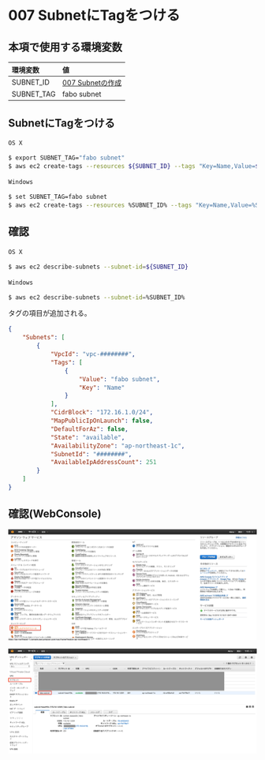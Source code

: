 # 007 SubnetにTagをつける

## 本項で使用する環境変数

|環境変数|値|
|:--|:--|
|SUBNET_ID|[007 Subnetの作成](/vpc/007_create_subnet.md)|
|SUBNET_TAG|fabo subnet|

## SubnetにTagをつける

`OS X`

```bash
$ export SUBNET_TAG="fabo subnet"
$ aws ec2 create-tags --resources ${SUBNET_ID} --tags "Key=Name,Value=${SUBNET_TAG}"
```
`Windows`

```bash
$ set SUBNET_TAG=fabo subnet
$ aws ec2 create-tags --resources %SUBNET_ID% --tags "Key=Name,Value=%SUBNET_TAG%"
```

## 確認

`OS X`

```bash
$ aws ec2 describe-subnets --subnet-id=${SUBNET_ID}
```

`Windows`

```bash
$ aws ec2 describe-subnets --subnet-id=%SUBNET_ID%
```

タグの項目が追加される。

```json
{
    "Subnets": [
        {
            "VpcId": "vpc-########", 
            "Tags": [
                {
                    "Value": "fabo subnet", 
                    "Key": "Name"
                }
            ], 
            "CidrBlock": "172.16.1.0/24", 
            "MapPublicIpOnLaunch": false, 
            "DefaultForAz": false, 
            "State": "available", 
            "AvailabilityZone": "ap-northeast-1c", 
            "SubnetId": "########", 
            "AvailableIpAddressCount": 251
        }
    ]
}
```

## 確認(WebConsole)

![](/img/vpc/subnet001.png)

![](/img/vpc/subnet002.png)

